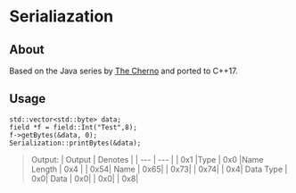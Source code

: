 # Serialiazation

## About

Based on the Java series by [The Cherno](https://www.youtube.com/playlist?list=PLlrATfBNZ98cCfmH0xPebdVVMSYRQfyKi) and ported to C++17.

## Usage

    std::vector<std::byte> data;
    field *f = field::Int("Test",8);
    f->getBytes(&data, 0);
    Serialization::printBytes(&data);

> Output: 
> | Output | Denotes | 
> | --- | --- |
> | 0x1 |Type
> | 0x0 |Name Length
> | 0x4 |
> | 0x54| Name
> | 0x65| 
> | 0x73| 
> | 0x74| 
> | 0x4| Data Type
> | 0x0| Data
> | 0x0| 
> | 0x0| 
> | 0x8| 